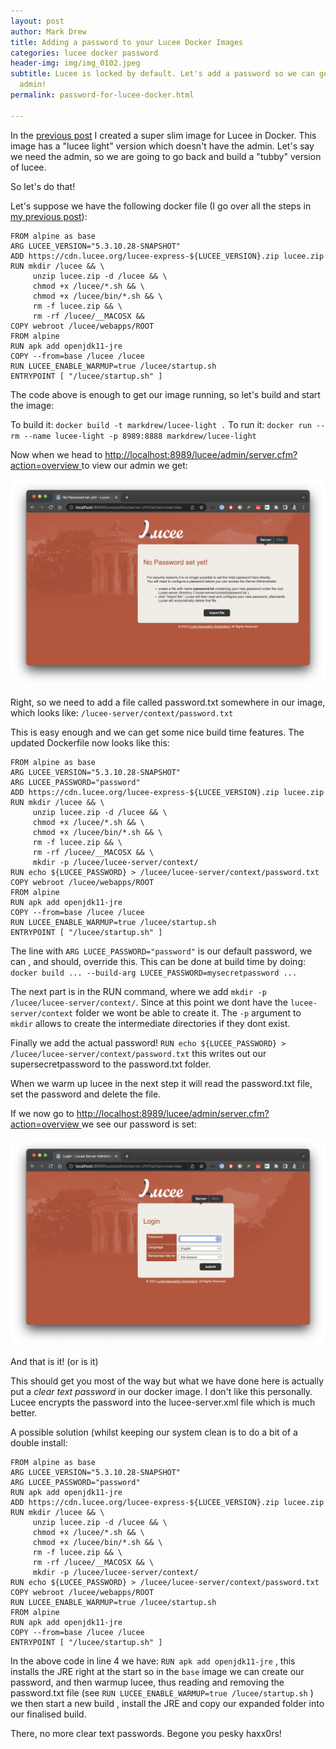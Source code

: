 ```yaml
---
layout: post
author: Mark Drew
title: Adding a password to your Lucee Docker Images
categories: lucee docker password
header-img: img/img_0102.jpeg
subtitle: Lucee is locked by default. Let's add a password so we can get into the
  admin!
permalink: password-for-lucee-docker.html

---
```

In the [previous post](https://markdrew.io/slimmer-lucee-docker-images) I created a super slim image for Lucee in Docker. This image has a "lucee light" version which doesn't have the admin. Let's say we need the admin, so we are going to go back and build a "tubby" version of lucee.

So let's do that!

Let's suppose we have the following docker file (I go over all the steps in [my previous post](https://markdrew.io/slimmer-lucee-docker-images)):

    FROM alpine as base
    ARG LUCEE_VERSION="5.3.10.28-SNAPSHOT"
    ADD https://cdn.lucee.org/lucee-express-${LUCEE_VERSION}.zip lucee.zip
    RUN mkdir /lucee && \
         unzip lucee.zip -d /lucee && \
         chmod +x /lucee/*.sh && \
         chmod +x /lucee/bin/*.sh && \
         rm -f lucee.zip && \
         rm -rf /lucee/__MACOSX && 
    COPY webroot /lucee/webapps/ROOT
    FROM alpine
    RUN apk add openjdk11-jre
    COPY --from=base /lucee /lucee
    RUN LUCEE_ENABLE_WARMUP=true /lucee/startup.sh
    ENTRYPOINT [ "/lucee/startup.sh" ]

The code above is enough to get our image running, so let's build and start the image:

To build it: `docker build -t markdrew/lucee-light .`
To run it: `docker run --rm --name lucee-light -p 8989:8888 markdrew/lucee-light`

Now when we head to [http://localhost:8989/lucee/admin/server.cfm?action=overview ]()to view our admin we get:

![](/img/screenshot-2022-07-21-at-13-58-14.png)

Right, so we need to add a file called password.txt somewhere in our image, which looks like: `/lucee-server/context/password.txt`

This is easy enough and we can get some nice build time features. The updated Dockerfile now looks like this:

    FROM alpine as base
    ARG LUCEE_VERSION="5.3.10.28-SNAPSHOT"
    ARG LUCEE_PASSWORD="password"
    ADD https://cdn.lucee.org/lucee-express-${LUCEE_VERSION}.zip lucee.zip
    RUN mkdir /lucee && \
         unzip lucee.zip -d /lucee && \
         chmod +x /lucee/*.sh && \
         chmod +x /lucee/bin/*.sh && \
         rm -f lucee.zip && \
         rm -rf /lucee/__MACOSX && \
         mkdir -p /lucee/lucee-server/context/
    RUN echo ${LUCEE_PASSWORD} > /lucee/lucee-server/context/password.txt 
    COPY webroot /lucee/webapps/ROOT
    FROM alpine
    RUN apk add openjdk11-jre
    COPY --from=base /lucee /lucee
    RUN LUCEE_ENABLE_WARMUP=true /lucee/startup.sh
    ENTRYPOINT [ "/lucee/startup.sh" ]

The line with `ARG LUCEE_PASSWORD="password"` is our default password, we can , and should, override this. This can be done at build time by doing:
`docker build ... --build-arg LUCEE_PASSWORD=mysecretpassword ...`

The next part is in the RUN command, where we add `mkdir -p /lucee/lucee-server/context/`. Since at this point we dont have the `lucee-server/context` folder we wont be able to create it. The `-p` argument to `mkdir` allows to create the intermediate directories if they dont exist.

Finally we add the actual password! `RUN echo ${LUCEE_PASSWORD} > /lucee/lucee-server/context/password.txt` this writes out our supersecretpassword to the password.txt folder.

When we warm up lucee in the next step it will read the password.txt file, set the password and delete the file.

If we now go to [http://localhost:8989/lucee/admin/server.cfm?action=overview ]() we see our password is set:

![](img/screenshot-2022-07-21-at-14-23-07.png)

And that is it! (or is it)

This should get you most of the way but what we have done here is actually put a _clear text password_ in our docker image. I don't like this personally. Lucee encrypts the password into the lucee-server.xml file which is much better.

A possible solution (whilst keeping our system clean is to do a bit of a double install:

    FROM alpine as base
    ARG LUCEE_VERSION="5.3.10.28-SNAPSHOT"
    ARG LUCEE_PASSWORD="password"
    RUN apk add openjdk11-jre
    ADD https://cdn.lucee.org/lucee-express-${LUCEE_VERSION}.zip lucee.zip
    RUN mkdir /lucee && \
         unzip lucee.zip -d /lucee && \
         chmod +x /lucee/*.sh && \
         chmod +x /lucee/bin/*.sh && \
         rm -f lucee.zip && \
         rm -rf /lucee/__MACOSX && \
         mkdir -p /lucee/lucee-server/context/
    RUN echo ${LUCEE_PASSWORD} > /lucee/lucee-server/context/password.txt 
    COPY webroot /lucee/webapps/ROOT
    RUN LUCEE_ENABLE_WARMUP=true /lucee/startup.sh
    FROM alpine
    RUN apk add openjdk11-jre
    COPY --from=base /lucee /lucee
    ENTRYPOINT [ "/lucee/startup.sh" ]

In the above code in line 4 we have: `RUN apk add openjdk11-jre` , this installs the JRE right at the start so in the `base` image we can create our password, and then warmup lucee, thus reading and removing the password.txt file (see `RUN LUCEE_ENABLE_WARMUP=true /lucee/startup.sh` ) we then start a new build , install the JRE and copy our expanded folder into our finalised build.

There, no more clear text passwords. Begone you pesky haxx0rs!
